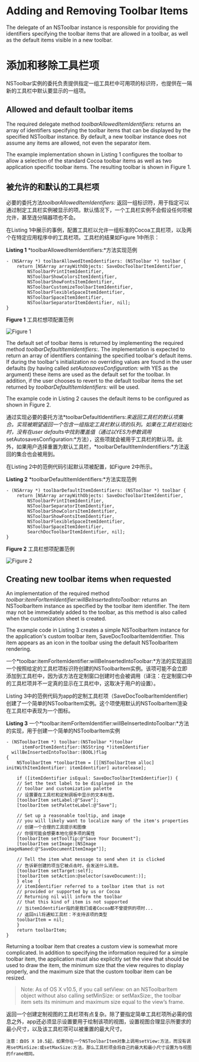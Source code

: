 # Adding and Removing Toolbar Items

The delegate of an NSToolbar instance is responsible for providing the identifiers specifying the toolbar items that are allowed in a toolbar, as well as the default items visible in a new toolbar.

# 添加和移除工具栏项

NSToolbar实例的委托负责提供指定一组工具栏中可用项的标识符，也提供在一隔新的工具栏中默认要显示的一组项。



## Allowed and default toolbar items

The required delegate method *toolbarAllowedItemIdentifiers:* returns an array of identifiers specifying the toolbar items that can be displayed by the specified NSToolbar instance. By default, a new toolbar instance does not assume any items are allowed, not even the separator item.

The example implementation shown in Listing 1 configures the toolbar to allow a selection of the standard Cocoa toolbar items as well as two application specific toolbar items. The resulting toolbar is shown in Figure 1.


## 被允许的和默认的工具栏项

必要的委托方法*toolbarAllowedItemIdentifiers:* 返回一组标识符，用于指定可以通过制定工具栏实例被显示的项。默认情况下，一个工具栏实例不会假设任何项被允许，甚至连分隔器项也不会。

在Listing 1中展示的事例，配置工具栏以允许一组标准的Cocoa工具栏项，以及两个在特定应用程序中的工具栏项。工具栏的结果如Figure 1中所示：

**Listing 1**  *toolbarAllowedItemIdentifiers:*方法实现范例
```
- (NSArray *) toolbarAllowedItemIdentifiers: (NSToolbar *) toolbar {
    return [NSArray arrayWithObjects: SaveDocToolbarItemIdentifier,
        NSToolbarPrintItemIdentifier,
        NSToolbarShowColorsItemIdentifier,
        NSToolbarShowFontsItemIdentifier,
        NSToolbarCustomizeToolbarItemIdentifier,
        NSToolbarFlexibleSpaceItemIdentifier,
        NSToolbarSpaceItemIdentifier,
        NSToolbarSeparatorItemIdentifier, nil];
}
```

**Figure 1**  工具栏想项配置范例

![ Figure 1 ](http://i.imgbox.com/8Ya6UAJn.gif)

The default set of toolbar items is returned by implementing the required method *toolbarDefaultItemIdentifiers:*. The implementation is expected to return an array of identifiers containing the specified toolbar's default items. If during the toolbar's initialization no overriding values are found in the user defaults (by having called *setAutosavesConfiguration:* with YES as the argument) these items are used as the default set for the toolbar. In addition, if the user chooses to revert to the default toolbar items the set returned by *toolbarDefaultItemIdentifiers:* will be used.

The example code in Listing 2 causes the default items to be configured as shown in Figure 2.

通过实现必要的委托方法*toolbarDefaultIdentifiers:*来返回工具栏的默认项集合。实现被期望返回一个包含一组指定工具栏默认项的队列。如果在工具栏初始化时，没有在user defaults中找到覆盖值（通过以YES为参数调用*setAutosavesConfiguration:*方法），这些项就会被用于工具栏的默认项。此外，如果用户选择重置为默认工具栏，*toolbarDefaultItemIndentifiers:*方法返回的集合也会被用到。

在Listing 2中的范例代码引起默认项被配置，如Figure 2中所示。

**Listing 2**  *toolbarDefaultItemIdentifiers:*方法实现范例
```
- (NSArray *) toolbarDefaultItemIdentifiers: (NSToolbar *) toolbar {
    return [NSArray arrayWithObjects: SaveDocToolbarItemIdentifier,
        NSToolbarPrintItemIdentifier,
        NSToolbarSeparatorItemIdentifier,
        NSToolbarShowColorsItemIdentifier,
        NSToolbarShowFontsItemIdentifier,
        NSToolbarFlexibleSpaceItemIdentifier,
        NSToolbarSpaceItemIdentifier,
        SearchDocToolbarItemIdentifier, nil];
}
```
**Figure 2**  工具栏想项配置范例

![ Figure 2 ](http://i.imgbox.com/H5clCHoL.gif)



## Creating new toolbar items when requested

An implementation of the required method *toolbar:itemForItemIdentifier:willBeInsertedIntoToolbar:* returns an NSToolbarItem instance as specified by the toolbar item identifier. The item may not be immediately added to the toolbar, as this method is also called when the customization sheet is created.

The example code in Listing 3 creates a simple NSToolbarItem instance for the application's custom toolbar item, SaveDocToolbarItemIdentifier. This item appears as an icon in the toolbar using the default NSToolbarItem rendering.

一个*toolbar:itemForItemIdentifier:willBeInsertedIntoToolbar:*方法的实现返回一个按照给定的工具栏项标识符创建的NSToolbarItem实例。该项可能不会立即添加到工具栏中，因为该方法在定制窗口创建时也会被调用（译注：在定制窗口中的工具栏项并不一定真的显示在工具栏中，这取决于用户的设置）。

Listing 3中的范例代码为app的定制工具栏项（SaveDocToolbarItemIdentifier)创建了一个简单的NSToolbarItem实例。这个项使用默认的NSToolbarItem渲染在工具栏中表现为一个图标。

**Listing 3**  一个*toolbar:itemForItemIdentifier:willBeInsertedIntoToolbar:*方法的实现，用于创建一个简单的NSToolbarItem实例
```
- (NSToolbarItem *) toolbar:(NSToolbar *)toolbar
      itemForItemIdentifier:(NSString *)itemIdentifier
  willBeInsertedIntoToolbar:(BOOL)flag
{
    NSToolbarItem *toolbarItem = [[[NSToolbarItem alloc] initWithItemIdentifier: itemIdentifier] autorelease];
 
    if ([itemIdentifier isEqual: SaveDocToolbarItemIdentifier]) {
    // Set the text label to be displayed in the
    // toolbar and customization palette
    // 设置要在工具栏和定制调板中显示的文本标签。
    [toolbarItem setLabel:@"Save"];
    [toolbarItem setPaletteLabel:@"Save"];
 
    // Set up a reasonable tooltip, and image
    // you will likely want to localize many of the item's properties
    // 创建一个合理的工具提示和图像
    // 你很可能会想要本地化很多项的属性
    [toolbarItem setToolTip:@"Save Your Document"];
    [toolbarItem setImage:[NSImage imageNamed:@"SaveDocumentItemImage"]];
 
    // Tell the item what message to send when it is clicked
    // 告诉新创建的项当它被点击时，会发送什么消息。
    [toolbarItem setTarget:self];
    [toolbarItem setAction:@selector(saveDocument:)];
    } else  {
    // itemIdentifier referred to a toolbar item that is not
    // provided or supported by us or Cocoa
    // Returning nil will inform the toolbar
    // that this kind of item is not supported
    // 当itemIdentifier指的是我们或者Cocoa都不曾提供的项时...
    // 返回nil将通知工具栏：不支持该项的类型
    toolbarItem = nil;
    }
    return toolbarItem;
}
```

Returning a toolbar item that creates a custom view is somewhat more complicated. In addition to specifying the information required for a simple toolbar item, the application must also explicitly set the view that should be used to draw the item, the minimum size that the view requires to display properly, and the maximum size that the custom toolbar item can be resized.


> Note: As of OS X v10.5, if you call setView: on an NSToolbarItem object without also calling setMinSize: or setMaxSize:, the toolbar item sets its minimum and maximum size equal to the view’s frame.


返回一个创建定制视图的工具栏项有点复杂。除了要指定简单工具栏项所必需的信息之外，app还必须显示设置要用于绘制该项的视图，设置视图合理显示所要求的最小尺寸，以及该工具栏项可以被重置的最大尺寸。

```
注意：自OS X 10.5起，如果你在一个NSToolbarItem对象上调用setView:方法，而没有调用setMinSize:或setMaxSize:方法，那么工具栏项会将自己的最大和最小尺寸设置为与视图的frame相同。
```






